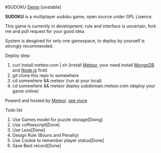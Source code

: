 #SUDOKU
[Demo](http://sudoku.meteor.com) [unstable]

**SUDOKU** is a multiplayer sudoku game, open source under GPL Lisence.

This game is currently in development. rule and interface is uncertain, fork me and pull request for your good idea.

System is desgined for only one gamespace, to deploy by yourself is strongly recommended.

Deploy step:
  1. curl install.meteor.com | sh (install [Meteor](http://www.meteor.com), your need install [MongoDB](http://mongodb.org) and [Node.js](http://nodejs.org/) first)
  2. git clone this repo to somewhere
  3. cd somewhere && meteor (run at your local)
  4. cd somewhere && meteor deploy subdomain.meteor.com (deploy your game online)

Powerd and hosted by [Meteor](http://www.meteor.com). [see more](https://github.com/meteor/meteor)

Todo list

1. Use Games model for puzzle storage[Doing]
2. Use coffeescript[Done]
3. Use Less[Done]
4. Design Rule (Bouns and Penalty)
5. Use Cookie to remember player status[Done]
6. Save Best record[Done]



